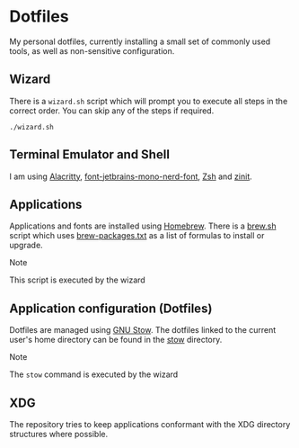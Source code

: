 # Dotfiles

My personal dotfiles, currently installing a small set of commonly used tools, as well as non-sensitive configuration.

## Wizard

There is a `wizard.sh` script which will prompt you to execute all steps in the correct order. You can skip any of the 
steps if required.

```shell
./wizard.sh
```

## Terminal Emulator and Shell

I am using [Alacritty](https://alacritty.org/), [font-jetbrains-mono-nerd-font](https://www.jetbrains.com/lp/mono/), 
[Zsh](https://www.zsh.org/) and [zinit](https://github.com/zdharma-continuum/zinit).

## Applications

Applications and fonts are installed using [Homebrew](https://brew.sh/). There is a [brew.sh](scripts/brew.sh) script 
which uses [brew-packages.txt](scripts/brew-packages.txt) as a list of formulas to install or upgrade. 

> [!NOTE]
> This script is executed by the wizard

## Application configuration (Dotfiles)

Dotfiles are managed using [GNU Stow](https://www.gnu.org/software/stow/). The dotfiles linked to the current user's 
home directory can be found in the [stow](stow) directory.  

> [!NOTE]
> The `stow` command is executed by the wizard

## XDG

The repository tries to keep applications conformant with the XDG directory structures where possible.
